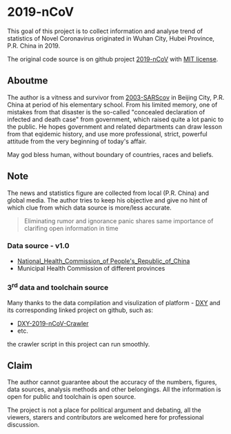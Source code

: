 # 2019-nCoV
This goal of this project is to collect information and analyse trend of statistics of Novel Coronavirus originated in Wuhan City, Hubei Province, P.R. China in 2019.

The original code source is on github project [2019-nCoV](https://github.com/yitao94/2019-nCoV) with [MIT license](https://github.com/yitao94/2019-nCoV/blob/master/LICENSE).

## Aboutme
The author is a vitness and survivor from [2003-SARScov](https://www.who.int/csr/sars/en/) in Beijing City, P.R. China at period of his elementary school. From his limited memory, one of mistakes from that disaster is the so-called "concealed declaration of infected and death case" from government, which raised quite a lot panic to the public. He hopes government and related departments can draw lesson from that eqidemic history, and use more professional, strict, powerful attitude from the very beginning of today's affair. 

May god bless human, without boundary of countries, races and beliefs.

## Note
The news and statistics figure are collected from local (P.R. China) and global media. The author tries to keep his objective and give no hint of which clue from which data source is more/less accurate. 

> Eliminating rumor and ignorance panic shares same importance of clarifing open information in time 

### Data source - v1.0
+ [National_Health_Commission_of People's_Republic_of_China](http://www.nhc.gov.cn/)
+ Municipal Health Commission of different provinces

### 3<sup>rd</sup> data and toolchain source
Many thanks to the data compilation and visulization of platform - [DXY](https://3g.dxy.cn/newh5/view/pneumonia) and its corresponding linked project on github, such as: 
+ [DXY-2019-nCoV-Crawler](https://github.com/BlankerL/DXY-2019-nCoV-Crawler/blob/master/crawler.py)
+ etc. 
  
the crawler script in this project can run smoothly. 

## Claim
The author cannot guarantee about the accuracy of the numbers, figures, data sources, analysis methods and other belongings. All the information is open for public and toolchain is open source. 

The project is not a place for political argument and debating, all the viewers, starers and contributors are welcomed here for professional discussion. 
